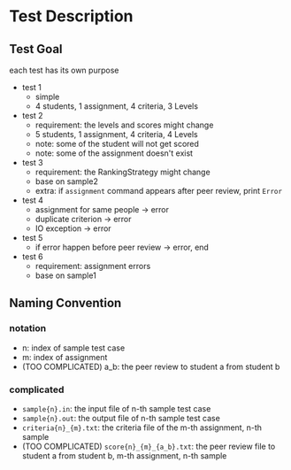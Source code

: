 # Test Description

## Test Goal

each test has its own purpose

- test 1
    - simple
    - 4 students, 1 assignment, 4 criteria, 3 Levels
- test 2
    - requirement: the levels and scores might change
    - 5 students, 1 assignment, 4 criteria, 4 Levels
    - note: some of the student will not get scored
    - note: some of the assignment doesn't exist
- test 3
    - requirement: the RankingStrategy might change
    - base on sample2
    - extra: if `assignment` command appears after peer review, print `Error`
- test 4
    - assignment for same people -> error
    - duplicate criterion -> error
    - IO exception -> error
- test 5
  - if error happen before peer review -> error, end
- test 6
  - requirement: assignment errors
  - base on sample1

## Naming Convention

### notation

- n: index of sample test case
- m: index of assignment
- (TOO COMPLICATED) a_b: the peer review to student a from student b

### complicated

- `sample{n}.in`: the input file of n-th sample test case
- `sample{n}.out`: the output file of n-th sample test case
- `criteria{n}_{m}.txt`: the criteria file of the m-th assignment, n-th sample
- (TOO COMPLICATED) `score{n}_{m}_{a_b}.txt`: the peer review file to student a from student b, m-th assignment, n-th
  sample  